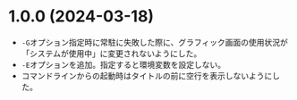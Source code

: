 # 1.0.0 (2024-03-18)

* `-G`オプション指定時に常駐に失敗した際に、グラフィック画面の使用状況が
  「システムが使用中」に変更されないようにした。
* `-E`オプションを追加。指定すると環境変数を設定しない。
* コマンドラインからの起動時はタイトルの前に空行を表示しないようにした。

